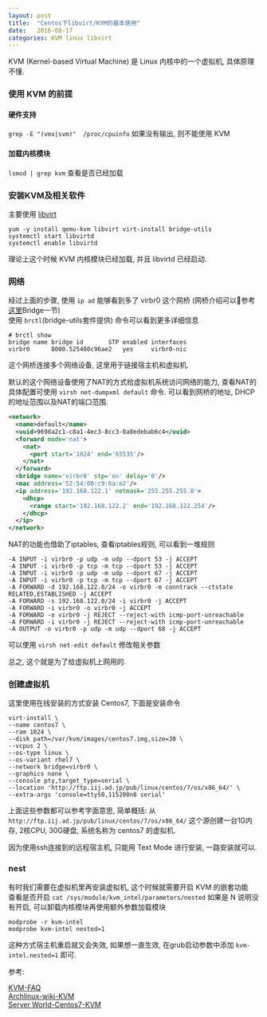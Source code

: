 ```yaml
---
layout: post
title:  "Centos下libvirt/KVM的基本使用"
date:   2016-08-17
categories: KVM linux libvirt
---
```


KVM (Kernel-based Virtual Machine) 是 Linux 内核中的一个虚拟机, 具体原理不懂.  

### 使用 KVM 的前提

#### 硬件支持

`grep -E "(vmx|svm)"  /proc/cpuinfo` 如果没有输出, 则不能使用 KVM

#### 加载内核模块

`lsmod | grep kvm` 查看是否已经加载

### 安装KVM及相关软件

主要使用 [libvirt](http://libvirt.org)

```shell
yum -y install qemu-kvm libvirt virt-install bridge-utils
systemctl start libvirtd
systemctl enable libvirtd
```

理论上这个时候 KVM 内核模块已经加载, 并且 libvirtd 已经启动.  

### 网络

经过上面的步骤, 使用 `ip ad` 能够看到多了 virbr0 这个网桥 (网桥介绍可以参考[这里](https://www.ibm.com/developerworks/cn/linux/1310_xiawc_networkdevice/)Bridge一节)  
使用 `brctl`(bridge-utils套件提供) 命令可以看到更多详细信息  

```
# brctl show
bridge name	bridge id		STP enabled	interfaces
virbr0		8000.525400c96ae2	yes		virbr0-nic
```

这个网桥连接多个网络设备, 这里用于链接宿主机和虚拟机.  

默认的这个网络设备使用了NAT的方式给虚拟机系统访问网络的能力, 查看NAT的具体配置可使用 `virsh net-dumpxml default` 命令. 可以看到网桥的地址, DHCP的地址范围以及NAT的端口范围.

```xml
<network>
  <name>default</name>
  <uuid>9698a2c1-c8a1-4ec3-8cc3-0a8edebab6c4</uuid>
  <forward mode='nat'>
    <nat>
      <port start='1024' end='65535'/>
    </nat>
  </forward>
  <bridge name='virbr0' stp='on' delay='0'/>
  <mac address='52:54:00:c9:6a:e2'/>
  <ip address='192.168.122.1' netmask='255.255.255.0'>
    <dhcp>
      <range start='192.168.122.2' end='192.168.122.254'/>
    </dhcp>
  </ip>
</network>
```

NAT的功能也借助了iptables, 查看iptables规则, 可以看到一堆规则

```
-A INPUT -i virbr0 -p udp -m udp --dport 53 -j ACCEPT
-A INPUT -i virbr0 -p tcp -m tcp --dport 53 -j ACCEPT
-A INPUT -i virbr0 -p udp -m udp --dport 67 -j ACCEPT
-A INPUT -i virbr0 -p tcp -m tcp --dport 67 -j ACCEPT
-A FORWARD -d 192.168.122.0/24 -o virbr0 -m conntrack --ctstate RELATED,ESTABLISHED -j ACCEPT
-A FORWARD -s 192.168.122.0/24 -i virbr0 -j ACCEPT
-A FORWARD -i virbr0 -o virbr0 -j ACCEPT
-A FORWARD -o virbr0 -j REJECT --reject-with icmp-port-unreachable
-A FORWARD -i virbr0 -j REJECT --reject-with icmp-port-unreachable
-A OUTPUT -o virbr0 -p udp -m udp --dport 68 -j ACCEPT
```

可以使用 `virsh net-edit default` 修改相关参数  

总之, 这个就是为了给虚拟机上网用的.

### 创建虚拟机

这里使用在线安装的方式安装 Centos7, 下面是安装命令

```
virt-install \
--name centos7 \
--ram 1024 \
--disk path=/var/kvm/images/centos7.img,size=30 \
--vcpus 2 \
--os-type linux \
--os-variant rhel7 \
--network bridge=virbr0 \
--graphics none \
--console pty,target_type=serial \
--location 'http://ftp.iij.ad.jp/pub/linux/centos/7/os/x86_64/' \
--extra-args 'console=ttyS0,115200n8 serial'
```

上面这些参数都可以参考字面意思, 简单概括: 从 `http://ftp.iij.ad.jp/pub/linux/centos/7/os/x86_64/` 这个源创建一台1G内存, 2核CPU, 30G硬盘, 系统名称为 centos7 的虚拟机.  

因为使用ssh连接到的远程宿主机, 只能用 Text Mode 进行安装, 一路安装就可以.

### nest

有时我们需要在虚拟机里再安装虚拟机, 这个时候就需要开启 KVM 的嵌套功能  
查看是否开启  `cat /sys/module/kvm_intel/parameters/nested`
如果是 N 说明没有开启, 可以卸载内核模块再使用额外参数加载模块

```
modprobe -r kvm-intel
modprobe kvm-intel nested=1
```

这种方式宿主机重启就又会失效, 如果想一直生效, 在grub启动参数中添加 `kvm-intel.nested=1` 即可.

参考:

[KVM-FAQ](http://www.linux-kvm.org/page/FAQ)  
[Archlinux-wiki-KVM](https://wiki.archlinux.org/index.php/KVM_(简体中文))  
[Server World-Centos7-KVM](https://www.server-world.info/en/note?os=CentOS_7&p=kvm)  



